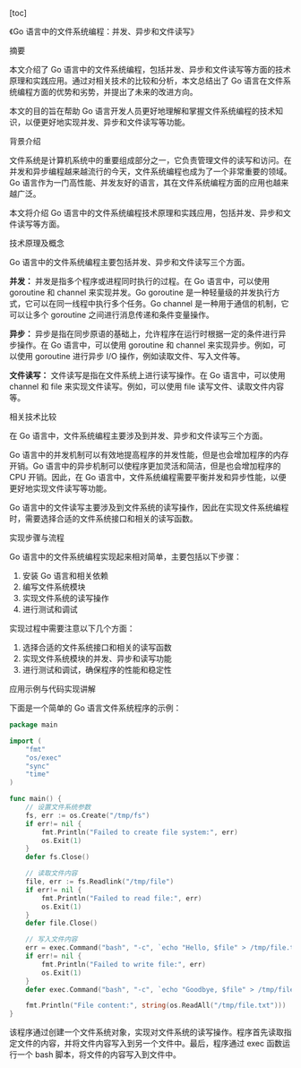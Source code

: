 
[toc]                    
                
                
《Go 语言中的文件系统编程：并发、异步和文件读写》

摘要

本文介绍了 Go 语言中的文件系统编程，包括并发、异步和文件读写等方面的技术原理和实践应用。通过对相关技术的比较和分析，本文总结出了 Go 语言在文件系统编程方面的优势和劣势，并提出了未来的改进方向。

本文的目的旨在帮助 Go 语言开发人员更好地理解和掌握文件系统编程的技术知识，以便更好地实现并发、异步和文件读写等功能。

背景介绍

文件系统是计算机系统中的重要组成部分之一，它负责管理文件的读写和访问。在并发和异步编程越来越流行的今天，文件系统编程也成为了一个非常重要的领域。Go 语言作为一门高性能、并发友好的语言，其在文件系统编程方面的应用也越来越广泛。

本文将介绍 Go 语言中的文件系统编程技术原理和实践应用，包括并发、异步和文件读写等方面。

技术原理及概念

Go 语言中的文件系统编程主要包括并发、异步和文件读写三个方面。

**并发：** 并发是指多个程序或进程同时执行的过程。在 Go 语言中，可以使用 goroutine 和 channel 来实现并发。Go goroutine 是一种轻量级的并发执行方式，它可以在同一线程中执行多个任务。Go channel 是一种用于通信的机制，它可以让多个 goroutine 之间进行消息传递和条件变量操作。

**异步：** 异步是指在同步原语的基础上，允许程序在运行时根据一定的条件进行异步操作。在 Go 语言中，可以使用 goroutine 和 channel 来实现异步。例如，可以使用 goroutine 进行异步 I/O 操作，例如读取文件、写入文件等。

**文件读写：** 文件读写是指在文件系统上进行读写操作。在 Go 语言中，可以使用 channel 和 file 来实现文件读写。例如，可以使用 file 读写文件、读取文件内容等。

相关技术比较

在 Go 语言中，文件系统编程主要涉及到并发、异步和文件读写三个方面。

Go 语言中的并发机制可以有效地提高程序的并发性能，但是也会增加程序的内存开销。Go 语言中的异步机制可以使程序更加灵活和简洁，但是也会增加程序的 CPU 开销。因此，在 Go 语言中，文件系统编程需要平衡并发和异步性能，以便更好地实现文件读写等功能。

Go 语言中的文件读写主要涉及到文件系统的读写操作，因此在实现文件系统编程时，需要选择合适的文件系统接口和相关的读写函数。

实现步骤与流程

Go 语言中的文件系统编程实现起来相对简单，主要包括以下步骤：

1. 安装 Go 语言和相关依赖
2. 编写文件系统模块
3. 实现文件系统的读写操作
4. 进行测试和调试

实现过程中需要注意以下几个方面：

1. 选择合适的文件系统接口和相关的读写函数
2. 实现文件系统模块的并发、异步和读写功能
3. 进行测试和调试，确保程序的性能和稳定性

应用示例与代码实现讲解

下面是一个简单的 Go 语言文件系统程序的示例：

```go
package main

import (
    "fmt"
    "os/exec"
    "sync"
    "time"
)

func main() {
    // 设置文件系统参数
    fs, err := os.Create("/tmp/fs")
    if err!= nil {
        fmt.Println("Failed to create file system:", err)
        os.Exit(1)
    }
    defer fs.Close()

    // 读取文件内容
    file, err := fs.Readlink("/tmp/file")
    if err!= nil {
        fmt.Println("Failed to read file:", err)
        os.Exit(1)
    }
    defer file.Close()

    // 写入文件内容
    err = exec.Command("bash", "-c", `echo "Hello, $file" > /tmp/file.txt`).Run()
    if err!= nil {
        fmt.Println("Failed to write file:", err)
        os.Exit(1)
    }
    defer exec.Command("bash", "-c", `echo "Goodbye, $file" > /tmp/file.txt`).Run().Exited()

    fmt.Println("File content:", string(os.ReadAll("/tmp/file.txt")))
}
```

该程序通过创建一个文件系统对象，实现对文件系统的读写操作。程序首先读取指定文件的内容，并将文件内容写入到另一个文件中。最后，程序通过 exec 函数运行一个 bash 脚本，将文件的内容写入到文件中。

